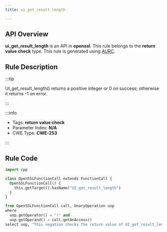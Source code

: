 ```yaml
---
title: ui_get_result_length

---
```



## API Overview
**ui_get_result_length** is an API in **openssl**. This rule belongs to the **return value check** type. This rule is generated using [AURC](../../tools/AURC).
## Rule Description

:::tip

UI_get_result_length() returns a positive integer or 0 on success; otherwise it returns -1 on error.

:::

:::info

- Tags: **return value check**
- Parameter Index: **N/A**
- CWE Type: **CWE-253**

:::

## Rule Code
```python
import cpp

class OpenSSLFunctionCall extends FunctionCall {
  OpenSSLFunctionCall() {
    this.getTarget().hasName("UI_get_result_length")
  }
}

from OpenSSLFunctionCall call, UnaryOperation uop
where
  uop.getOperator() = "!" and
  uop.getOperand() = call.getAnAccess()
select uop, "This negation checks the return value of UI_get_result_length."
```